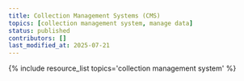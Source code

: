 ```yaml
---
title: Collection Management Systems (CMS)
topics: [collection management system, manage data]
status: published
contributors: []
last_modified_at: 2025-07-21
---
```


{% include resource_list topics='collection management system' %}
